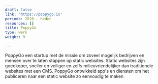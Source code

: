 ```yaml
---
draft: false
link: 'https://poppygo.io'
periode: 2020 - heden
resources: []
title: PoppyGo
type: werk
weight: 9

---
```


PoppyGo een startup met de missie om zoveel mogelijk bedrijven en mensen over te laten stappen op static websites. Static websites zijn goedkoper, sneller en veiliger en zelfs milieuvriendelijker dan traditionele websites met een CMS. PoppyGo ontwikkeld app's en diensten om het publiceren naar een static website zo eenvoudig te maken. 